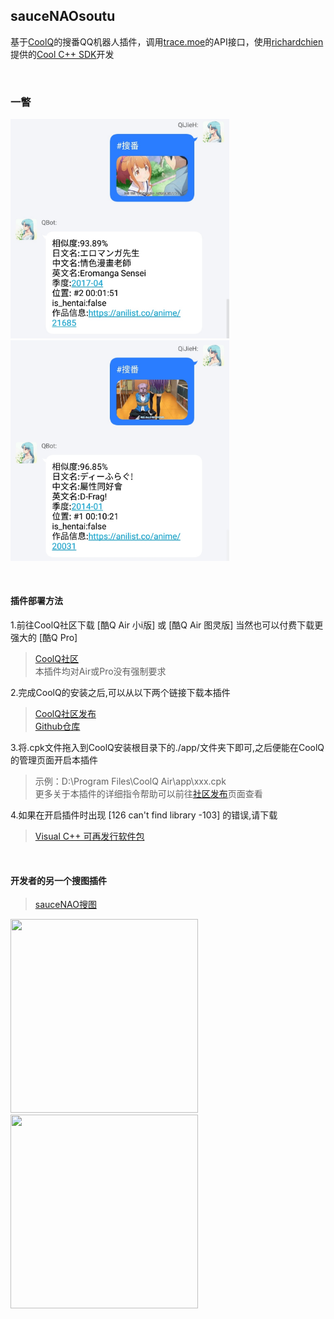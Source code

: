 ## sauceNAOsoutu
基于[CoolQ](https://cqp.cc/t/23253)的搜番QQ机器人插件，调用[trace.moe](https://trace.moe/)的API接口，使用[richardchien](https://github.com/richardchien)提供的[Cool C++ SDK](https://cqcppsdk.cqp.moe/guide/)开发  

<br>

### 一瞥
<img src="https://github.com/QiJieH/traceMOEsoufan/raw/master/READMEIMG/IMG_20200417_203510.jpg" width="350" /><img src="https://github.com/QiJieH/traceMOEsoufan/raw/master/READMEIMG/IMG_20200417_203616.jpg" width="350" />  

<br>

#### 插件部署方法  

1.前往CoolQ社区下载 [酷Q Air 小i版] 或 [酷Q Air 图灵版] 当然也可以付费下载更强大的 [酷Q Pro]  
>[CoolQ社区](https://cqp.cc/t/23253)  
>本插件均对Air或Pro没有强制要求  

2.完成CoolQ的安装之后,可以从以下两个链接下载本插件
>[CoolQ社区发布](https://cqp.cc/t/48420)  
>[Github仓库](https://github.com/QiJieH/traceMOEsoufan/raw/master/cpk/io.github.qijieh.tracemoesoufan.cpk)  

3.将.cpk文件拖入到CoolQ安装根目录下的./app/文件夹下即可,之后便能在CoolQ的管理页面开启本插件
>示例：D:\Program Files\CoolQ Air\app\xxx.cpk  
>更多关于本插件的详细指令帮助可以前往[社区发布](https://cqp.cc/t/48420)页面查看  

4.如果在开启插件时出现  [126 can't find library -103]  的错误,请下载  
>[Visual C++ 可再发行软件包](https://aka.ms/vs/16/release/vc_redist.x86.exe)  
    
<br>
  
#### 开发者的另一个搜图插件
>[sauceNAO搜图](https://github.com/QiJieH/sauceNAOsoutu)  

<img src="https://github.com/QiJieH/sauceNAOsoutu/raw/master/READMEIMG/IMG_20200415_181318.jpg" width="300" height="310" /><img src="https://github.com/QiJieH/sauceNAOsoutu/raw/master/READMEIMG/IMG_20200415_181414.jpg" width="300" height="310" />

 

